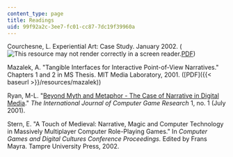 ```yaml
---
content_type: page
title: Readings
uid: 99f92a2c-3ee7-fc01-cc87-7dc19f39960a
---
```


Courchesne, L. Experiential Art: Case Study. January 2002. (![This resource may not render correctly in a screen reader.](/images/inacessible.gif)[PDF](http://ic.media.mit.edu/courses/mas878/pubs/courchesne-02-experiential-art.pdf))

Mazalek, A. "Tangible Interfaces for Interactive Point-of-View Narratives." Chapters 1 and 2 in MS Thesis. MIT Media Laboratory, 2001. ([PDF]({{< baseurl >}}/resources/mazalek))

Ryan, M-L. "[Beyond Myth and Metaphor - The Case of Narrative in Digital Media](http://www.gamestudies.org/0101/ryan/)." _The International Journal of Computer Game Research_ 1, no. 1 (July 2001).

Stern, E. "A Touch of Medieval: Narrative, Magic and Computer Technology in Massively Multiplayer Computer Role-Playing Games." In _Computer Games and Digital Cultures Conference Proceedings._ Edited by Frans Mayra. Tampre University Press, 2002.